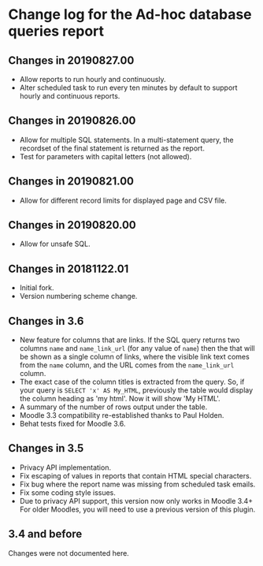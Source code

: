 # Change log for the Ad-hoc database queries report

## Changes in 20190827.00

* Allow reports to run hourly and continuously.
* Alter scheduled task to run every ten minutes by default to support hourly and continuous reports.

## Changes in 20190826.00

* Allow for multiple SQL statements. In a multi-statement query, the recordset of the final statement is returned as the report.
* Test for parameters with capital letters (not allowed).

## Changes in 20190821.00

* Allow for different record limits for displayed page and CSV file.

## Changes in 20190820.00

* Allow for unsafe SQL.

## Changes in 20181122.01

* Initial fork.
* Version numbering scheme change.

## Changes in 3.6

* New feature for columns that are links. If the SQL query returns two
  columns `name` and `name_link_url` (for any value of `name`) then
  the that will be shown as a single column of links, where the visible
  link text comes from the `name` column, and the URL comes from the
  `name_link_url` column.
* The exact case of the column titles is extracted from the query. So,
  if your query is `SELECT 'x' AS My_HTML`, previously the table would
  display the column heading as 'my html'. Now it will show 'My HTML'.
* A summary of the number of rows output under the table.
* Moodle 3.3 compatibility re-established thanks to Paul Holden.
* Behat tests fixed for Moodle 3.6. 


## Changes in 3.5

* Privacy API implementation.
* Fix escaping of values in reports that contain HTML special characters.
* Fix bug where the report name was missing from scheduled task emails.
* Fix some coding style issues.
* Due to privacy API support, this version now only works in Moodle 3.4+
  For older Moodles, you will need to use a previous version of this plugin.


## 3.4 and before

Changes were not documented here.
